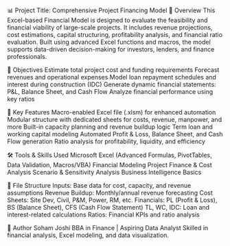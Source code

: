 📊 Project Title: Comprehensive Project Financing Model
📁 Overview
This Excel-based Financial Model is designed to evaluate the feasibility and financial viability of large-scale projects. It includes revenue projections, cost estimations, capital structuring, profitability analysis, and financial ratio evaluation. Built using advanced Excel functions and macros, the model supports data-driven decision-making for investors, lenders, and finance professionals.

🎯 Objectives
Estimate total project cost and funding requirements
Forecast revenues and operational expenses
Model loan repayment schedules and interest during construction (IDC)
Generate dynamic financial statements: P&L, Balance Sheet, and Cash Flow
Analyze financial performance using key ratios

🧠 Key Features
Macro-enabled Excel file (.xlsm) for enhanced automation
Modular structure with dedicated sheets for costs, revenue, manpower, and more
Built-in capacity planning and revenue buildup logic
Term loan and working capital modeling
Automated Profit & Loss, Balance Sheet, and Cash Flow generation
Ratio analysis for profitability, liquidity, and efficiency

🛠️ Tools & Skills Used
Microsoft Excel (Advanced Formulas, PivotTables, Data Validation, Macros/VBA)
Financial Modeling
Project Finance & Cost Analysis
Scenario & Sensitivity Analysis
Business Intelligence Basics

📂 File Structure
Inputs: Base data for cost, capacity, and revenue assumptions
Revenue Buildup: Monthly/annual revenue forecasting
Cost Sheets: Site Dev, Civil, P&M, Power, RM, etc.
Financials: PL (Profit & Loss), BS (Balance Sheet), CFS (Cash Flow Statement)
TL, WC, IDC: Loan and interest-related calculations
Ratios: Financial KPIs and ratio analysis

👤 Author
Soham Joshi
BBA in Finance | Aspiring Data Analyst
Skilled in financial analysis, Excel modeling, and data visualization.
